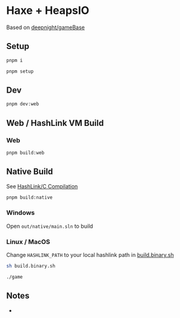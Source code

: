 # Haxe + HeapsIO

Based on [deepnight/gameBase](https://github.com/deepnight/gameBase)

## Setup

```sh
pnpm i
```

```sh
pnpm setup
```

## Dev

```sh
pnpm dev:web
```

## Web / HashLink VM Build

### Web

```sh
pnpm build:web
```

## Native Build

See [HashLink/C Compilation](https://haxe.org/manual/target-hl-c-compilation.html)

```sh
pnpm build:native
```

### Windows

Open `out/native/main.sln` to build

### Linux / MacOS

Change `HASHLINK_PATH` to your local hashlink path in [build.binary.sh](./build.binary.sh)

```sh
sh build.binary.sh
```

```sh
./game
```

## Notes

-
